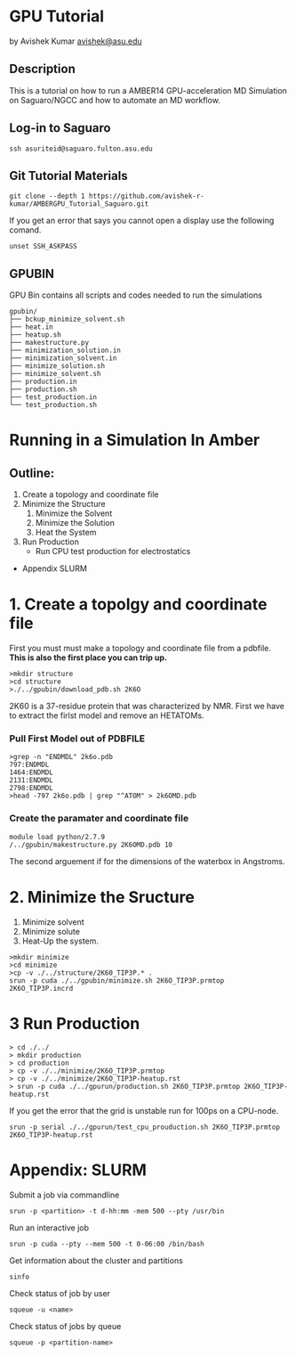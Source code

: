 # GPU Tutorial 
by Avishek Kumar avishek@asu.edu
## Description 
This is a tutorial on how to run a AMBER14 GPU-acceleration MD Simulation on Saguaro/NGCC and how to automate an MD workflow. 

## Log-in to Saguaro
```
ssh asuriteid@saguaro.fulton.asu.edu
```
## Git Tutorial Materials 
```
git clone --depth 1 https://github.com/avishek-r-kumar/AMBERGPU_Tutorial_Saguaro.git 
```
If you get an error that says you cannot open a display use the following comand. 
```
unset SSH_ASKPASS
```


## GPUBIN
GPU Bin contains all scripts and codes needed to run the simulations
```
gpubin/
├── bckup_minimize_solvent.sh
├── heat.in
├── heatup.sh
├── makestructure.py
├── minimization_solution.in
├── minimization_solvent.in
├── minimize_solution.sh
├── minimize_solvent.sh
├── production.in
├── production.sh
├── test_production.in
└── test_production.sh
```

# Running in a Simulation In Amber

## Outline: 
1. Create a topology and coordinate file 
2. Minimize the Structure 
    1. Minimize the Solvent
    2. Minimize the Solution
    3. Heat the System 
3. Run Production 
    - Run CPU test production for electrostatics 

- Appendix SLURM


# 1. Create a topolgy and coordinate file 
First you must must make a topology and coordinate file from a pdbfile. **This is also the first place you can trip up.**
```
>mkdir structure
>cd structure
>./../gpubin/download_pdb.sh 2K6O
```
2K60 is a 37-residue protein that was characterized by NMR. First we have to extract the firlst model and remove an HETATOMs. 
### Pull First Model out of PDBFILE
```
>grep -n "ENDMDL" 2k6o.pdb
797:ENDMDL
1464:ENDMDL
2131:ENDMDL
2798:ENDMDL
>head -797 2k6o.pdb | grep "^ATOM" > 2k6OMD.pdb
```
### Create the paramater and coordinate file
```
module load python/2.7.9
/../gpubin/makestructure.py 2K6OMD.pdb 10
```

The second arguement if for the dimensions of the waterbox in Angstroms. 
# 2. Minimize the Sructure 

1. Minimize solvent 
2. Minimize solute 
3. Heat-Up the system.

```
>mkdir minimize
>cd minimize 
>cp -v ./../structure/2K60_TIP3P.* . 
srun -p cuda ./../gpubin/minimize.sh 2K6O_TIP3P.prmtop 2K6O_TIP3P.incrd 
```

# 3 Run Production
```
> cd ./../
> mkdir production 
> cd production 
> cp -v ./../minimize/2K6O_TIP3P.prmtop
> cp -v ./../minimize/2K6O_TIP3P-heatup.rst
> srun -p cuda ./../gpurun/production.sh 2K6O_TIP3P.prmtop 2K6O_TIP3P-heatup.rst   
```
If you get the error that the grid is unstable run for 100ps on a CPU-node. 
```
srun -p serial ./../gpurun/test_cpu_prouduction.sh 2K6O_TIP3P.prmtop 2K6O_TIP3P-heatup.rst
```



# Appendix: SLURM
Submit a job via commandline 
```
srun -p <partition> -t d-hh:mm -mem 500 --pty /usr/bin
```
Run an interactive job
```
srun -p cuda --pty --mem 500 -t 0-06:00 /bin/bash
```
Get information about the cluster and partitions
```
sinfo 
```
Check status of job by user
```
squeue -u <name>
```
Check status of jobs by queue 
```
squeue -p <partition-name>
```